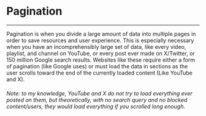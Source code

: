 # Pagination

---

Pagination is when you divide a large amount of data into multiple pages in
order to save resources and user experience. This is especially necessary when
you have an incomprehensibly large set of data, like every video, playlist, and
channel on YouTube, or every post ever made on X/Twitter, or 150 million Google
search results. Websites like these require either a form of pagination (like
Google uses) or must load the data in sections as the user scrolls toward the
end of the currently loaded content (Like YouTube and X).

###### Note: to my knowledge, YouTube and X do not try to load everything ever posted on them, but theoretically, with no search query and no blocked content/users, they would load everything if you scrolled long enough.
